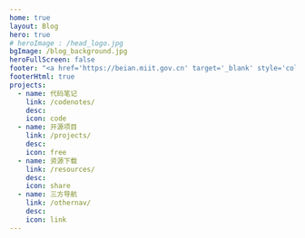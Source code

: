```yaml
---
home: true
layout: Blog
hero: true
# heroImage : /head_logo.jpg
bgImage: /blog_background.jpg
heroFullScreen: false
footer: "<a href='https://beian.miit.gov.cn' target='_blank' style='color: var(--c-text-lighter);'>蜀ICP备2022029402号</a>"
footerHtml: true
projects:
  - name: 代码笔记
    link: /codenotes/
    desc: 
    icon: code
  - name: 开源项目
    link: /projects/
    desc: 
    icon: free
  - name: 资源下载
    link: /resources/
    desc: 
    icon: share
  - name: 三方导航
    link: /othernav/
    desc: 
    icon: link
---
```




